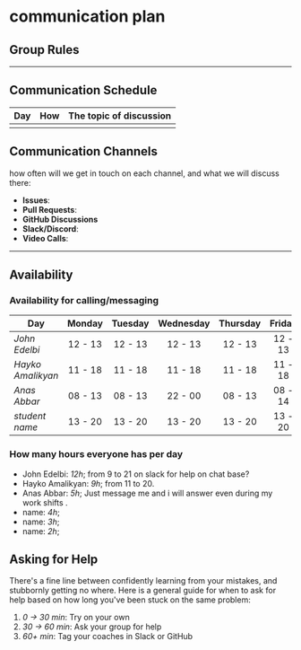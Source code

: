 # communication plan

## Group Rules

<!-- any general rules you'd like to set for your group? -->

---

## Communication Schedule

| Day | How | The topic of discussion |
| --- | :-: | ----------------------- |
|     |     |                         |

## Communication Channels

how often will we get in touch on each channel, and what we will discuss there:

- **Issues**:
- **Pull Requests**:
- **GitHub Discussions**
- **Slack/Discord**:
- **Video Calls**:

---

## Availability

### Availability for calling/messaging

| Day               | Monday  | Tuesday | Wednesday | Thursday | Friday  | Saturday | Sunday  |
| ----------------- | :-----: | :-----: | :-------: | :------: | :-----: | :------: | :-----: |
| _John Edelbi_     | 12 - 13 | 12 - 13 |  12 - 13  | 12 - 13  | 12 - 13 | 12 - 13  | 12 - 13 |
| _Hayko Amalikyan_ | 11 - 18 | 11 - 18 |  11 - 18  | 11 - 18  | 11 - 18 | 11 - 18  | 11 - 18 |
| _Anas Abbar_      | 08 - 13 | 08 - 13 |  22 - 00  | 08 - 13  | 08 - 14 | 08 - 23  | 08 - 10 |
| _student name_    | 13 - 20 | 13 - 20 |  13 - 20  | 13 - 20  | 13 - 20 | 13 - 20  | 13 - 20 |

### How many hours everyone has per day

- John Edelbi: _12h_; from 9 to 21 on slack for help on chat base?
- Hayko Amalikyan: _9h_; from 11 to 20.
- Anas Abbar: _5h_; Just message me and i will answer even during my work shifts
  .
- name: _4h_;
- name: _3h_;
- name: _2h_;

## Asking for Help

There's a fine line between confidently learning from your mistakes, and
stubbornly getting no where. Here is a general guide for when to ask for help
based on how long you've been stuck on the same problem:

1. _0 -> 30 min_: Try on your own
2. _30 -> 60 min_: Ask your group for help
3. _60+ min_: Tag your coaches in Slack or GitHub

